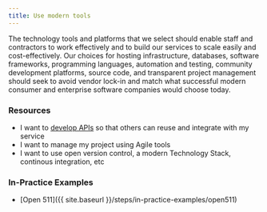 ```yaml
---
title: Use modern tools
---
```


The technology tools and platforms that we select should enable staff and contractors to work effectively and to build our services to scale easily and cost-effectively. Our choices for hosting infrastructure, databases, software frameworks, programming languages, automation and testing, community development platforms, source code, and transparent project management should seek to avoid vendor lock-in and match what successful modern consumer and enterprise software companies would choose today.

### Resources

* I want to [develop APIs](http://api-guide.pathfinder.bcgov/) so that others can reuse and integrate with my service
* I want to manage my project using Agile tools
* I want to use open version control, a modern Technology Stack, continous integration, etc

### In-Practice Examples

* [Open 511]({{ site.baseurl }}/steps/in-practice-examples/open511)